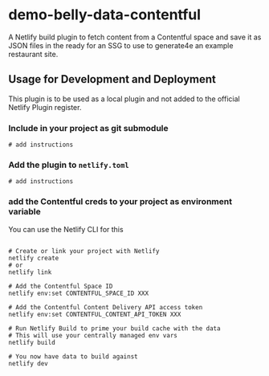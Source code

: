  # demo-belly-data-contentful

 A Netlify build plugin to fetch content from a Contentful space and save it as JSON files in the ready for an SSG to use to generate4e an example restaurant site.


 ## Usage for Development and Deployment

This plugin is to be used as a local plugin and not added to the official Netlify Plugin register.

### Include in your project as git submodule

```
# add instructions
```


### Add the plugin to `netlify.toml`

```
# add instructions
```


### add the Contentful creds to your project as environment variable

You can use the Netlify CLI for this

```

# Create or link your project with Netlify
netlify create
# or
netlify link

# Add the Contentful Space ID
netlify env:set CONTENTFUL_SPACE_ID XXX

# Add the Contentful Content Delivery API access token
netlify env:set CONTENTFUL_CONTENT_API_TOKEN XXX

# Run Netlify Build to prime your build cache with the data 
# This will use your centrally managed env vars
netlify build

# You now have data to build against
netlify dev
```

